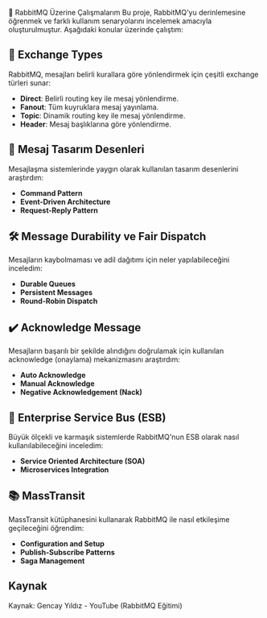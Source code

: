 🚀 RabbitMQ Üzerine Çalışmalarım
Bu proje, RabbitMQ'yu derinlemesine öğrenmek ve farklı kullanım senaryolarını incelemek amacıyla oluşturulmuştur. Aşağıdaki konular üzerinde çalıştım:

## 📜 Exchange Types  
RabbitMQ, mesajları belirli kurallara göre yönlendirmek için çeşitli exchange türleri sunar:  
- **Direct**: Belirli routing key ile mesaj yönlendirme.  
- **Fanout**: Tüm kuyruklara mesaj yayınlama.  
- **Topic**: Dinamik routing key ile mesaj yönlendirme.  
- **Header**: Mesaj başlıklarına göre yönlendirme.  

## 🎨 Mesaj Tasarım Desenleri
Mesajlaşma sistemlerinde yaygın olarak kullanılan tasarım desenlerini araştırdım:
- **Command Pattern**
- **Event-Driven Architecture**
- **Request-Reply Pattern**

## 🛠️ Message Durability ve Fair Dispatch
Mesajların kaybolmaması ve adil dağıtımı için neler yapılabileceğini inceledim:
- **Durable Queues**
- **Persistent Messages**
- **Round-Robin Dispatch**

## ✔️ Acknowledge Message

Mesajların başarılı bir şekilde alındığını doğrulamak için kullanılan acknowledge (onaylama) mekanizmasını araştırdım:
- **Auto Acknowledge**
- **Manual Acknowledge**
- **Negative Acknowledgement (Nack)**

## 🏢 Enterprise Service Bus (ESB)

Büyük ölçekli ve karmaşık sistemlerde RabbitMQ'nun ESB olarak nasıl kullanılabileceğini inceledim:
- **Service Oriented Architecture (SOA)**
- **Microservices Integration**

## 📚 MassTransit

MassTransit kütüphanesini kullanarak RabbitMQ ile nasıl etkileşime geçileceğini öğrendim:
- **Configuration and Setup**
- **Publish-Subscribe Patterns**
- **Saga Management**

## Kaynak
Kaynak: Gencay Yıldız - YouTube (RabbitMQ Eğitimi)
